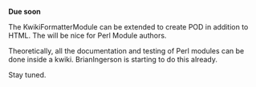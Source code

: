 **Due soon**

The KwikiFormatterModule can be extended to create POD in addition to HTML. The will be nice for Perl Module authors. 

Theoretically, all the documentation and testing of Perl modules can be done inside a kwiki. BrianIngerson is starting to do this already.

Stay tuned.
